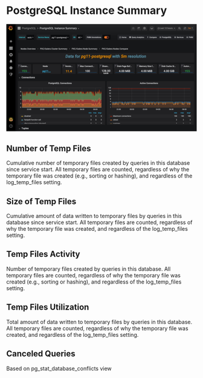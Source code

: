 # PostgreSQL Instance Summary

![image](../../_images/PMM_PostgreSQL_Instance_Summary.jpg)

## Number of Temp Files

Cumulative number of temporary files created by queries in this database since service start. All temporary files are counted, regardless of why the temporary file was created (e.g., sorting or hashing), and regardless of the log_temp_files setting.

## Size of Temp Files

Cumulative amount of data written to temporary files by queries in this database since service start. All temporary files are counted, regardless of why the temporary file was created, and regardless of the log_temp_files setting.

## Temp Files Activity

Number of temporary files created by queries in this database. All temporary files are counted, regardless of why the temporary file was created (e.g., sorting or hashing), and regardless of the log_temp_files setting.

## Temp Files Utilization

Total amount of data written to temporary files by queries in this database. All temporary files are counted, regardless of why the temporary file was created, and regardless of the log_temp_files setting.

## Canceled Queries

Based on pg_stat_database_conflicts view
